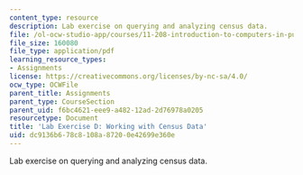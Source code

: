 ```yaml
---
content_type: resource
description: Lab exercise on querying and analyzing census data.
file: /ol-ocw-studio-app/courses/11-208-introduction-to-computers-in-public-management-ii-january-iap-2002/dc9136b678c8108a87200e42699e360e_11208labD.pdf
file_size: 160080
file_type: application/pdf
learning_resource_types:
- Assignments
license: https://creativecommons.org/licenses/by-nc-sa/4.0/
ocw_type: OCWFile
parent_title: Assignments
parent_type: CourseSection
parent_uid: f6bc4621-eee9-a482-12ad-2d76978a0205
resourcetype: Document
title: 'Lab Exercise D: Working with Census Data'
uid: dc9136b6-78c8-108a-8720-0e42699e360e
---
```

Lab exercise on querying and analyzing census data.